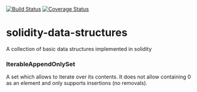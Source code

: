 [![Build Status](https://travis-ci.org/gnosis/solidity-data-structures.svg?branch=master)](https://travis-ci.org/gnosis/solidity-data-structures?branch=master)
[![Coverage Status](https://coveralls.io/repos/github/gnosis/solidity-data-structures/badge.svg?branch=master)](https://coveralls.io/github/gnosis/solidity-data-structures?branch=master)

# solidity-data-structures
A collection of basic data structures implemented in solidity

### IterableAppendOnlySet
A set which allows to iterate over its contents. It does not allow containing 0 as an element and only supports insertions (no removals).
